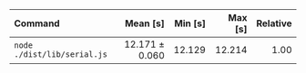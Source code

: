 | Command | Mean [s] | Min [s] | Max [s] | Relative |
|:---|---:|---:|---:|---:|
| `node ./dist/lib/serial.js` | 12.171 ± 0.060 | 12.129 | 12.214 | 1.00 |
